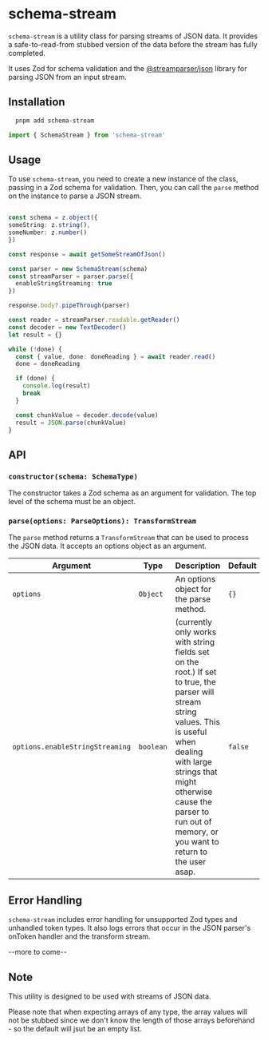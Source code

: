 # schema-stream

`schema-stream` is a utility class for parsing streams of JSON data. It provides a safe-to-read-from stubbed version of the data before the stream has fully completed.

It uses Zod for schema validation and the [@streamparser/json](https://www.npmjs.com/package/@streamparser/json) library for parsing JSON from an input stream.

## Installation

```bash
  pnpm add schema-stream
```


```typescript
import { SchemaStream } from 'schema-stream'
```


## Usage

To use `schema-stream`, you need to create a new instance of the class, passing in a Zod schema for validation. Then, you can call the `parse` method on the instance to parse a JSON stream.

```typescript

const schema = z.object({
someString: z.string(),
someNumber: z.number()
})

const response = await getSomeStreamOfJson()

const parser = new SchemaStream(schema)
const streamParser = parser.parse({
  enableStringStreaming: true
})

response.body?.pipeThrough(parser)

const reader = streamParser.readable.getReader()
const decoder = new TextDecoder()
let result = {}

while (!done) {
  const { value, done: doneReading } = await reader.read()
  done = doneReading

  if (done) {
    console.log(result)
    break
  }

  const chunkValue = decoder.decode(value)
  result = JSON.parse(chunkValue)
}
```


## API

### `constructor(schema: SchemaType)`
The constructor takes a Zod schema as an argument for validation. The top level of the schema must be an object.


### `parse(options: ParseOptions): TransformStream`

The `parse` method returns a `TransformStream` that can be used to process the JSON data. It accepts an options object as an argument.

| Argument | Type | Description | Default |
| --- | --- | --- | --- |
| `options` | `Object` | An options object for the parse method. | `{}` |
| `options.enableStringStreaming` | `boolean` | (currently only works with string fields set on the root.) If set to true, the parser will stream string values. This is useful when dealing with large strings that might otherwise cause the parser to run out of memory, or you want to return to the user asap. | `false` |


## Error Handling
`schema-stream` includes error handling for unsupported Zod types and unhandled token types.
It also logs errors that occur in the JSON parser's onToken handler and the transform stream.

--more to come--


## Note
This utility is designed to be used with streams of JSON data.

Please note that when expecting arrays of any type, the array values will not be stubbed since we don't know the length of those arrays beforehand - so the default will jsut be an empty list.
